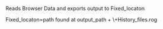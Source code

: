 Reads Browser Data and exports output to Fixed_locaton

Fixed_locaton=path found at output_path + \\+History_files.rog